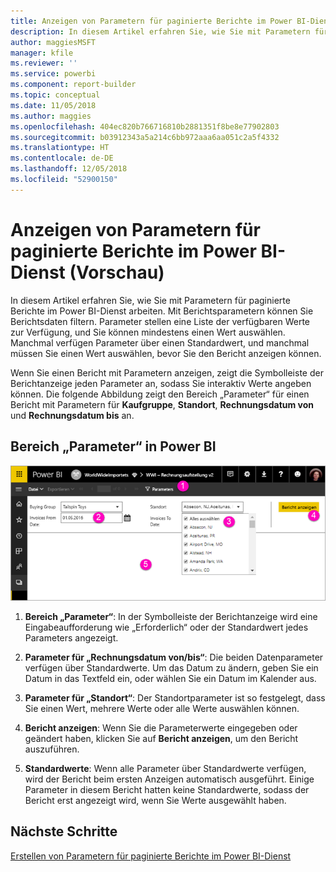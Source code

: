 ```yaml
---
title: Anzeigen von Parametern für paginierte Berichte im Power BI-Dienst (Vorschau)
description: In diesem Artikel erfahren Sie, wie Sie mit Parametern für paginierte Berichte im Power BI-Dienst arbeiten.
author: maggiesMSFT
manager: kfile
ms.reviewer: ''
ms.service: powerbi
ms.component: report-builder
ms.topic: conceptual
ms.date: 11/05/2018
ms.author: maggies
ms.openlocfilehash: 404ec820b766716810b2881351f8be8e77902803
ms.sourcegitcommit: b03912343a5a214c6bb972aaa6aa051c2a5f4332
ms.translationtype: HT
ms.contentlocale: de-DE
ms.lasthandoff: 12/05/2018
ms.locfileid: "52900150"
---
```

# <a name="view-parameters-for-paginated-reports-in-the-power-bi-service-preview"></a>Anzeigen von Parametern für paginierte Berichte im Power BI-Dienst (Vorschau)

In diesem Artikel erfahren Sie, wie Sie mit Parametern für paginierte Berichte im Power BI-Dienst arbeiten.  Mit Berichtsparametern können Sie Berichtsdaten filtern. Parameter stellen eine Liste der verfügbaren Werte zur Verfügung, und Sie können mindestens einen Wert auswählen. Manchmal verfügen Parameter über einen Standardwert, und manchmal müssen Sie einen Wert auswählen, bevor Sie den Bericht anzeigen können.  

Wenn Sie einen Bericht mit Parametern anzeigen, zeigt die Symbolleiste der Berichtanzeige jeden Parameter an, sodass Sie interaktiv Werte angeben können. Die folgende Abbildung zeigt den Bereich „Parameter“ für einen Bericht mit Parametern für **Kaufgruppe**, **Standort**, **Rechnungsdatum von** und **Rechnungsdatum bis** an.  

## <a name="parameters-pane-in-the-power-bi-service"></a>Bereich „Parameter“ in Power BI

![Anzeigen von paginierten Berichten mit Parametern](media/paginated-reports-view-parameters/power-bi-paginated-view-parameters.png)
  
1.  **Bereich „Parameter“**: In der Symbolleiste der Berichtanzeige wird eine Eingabeaufforderung wie „Erforderlich“ oder der Standardwert jedes Parameters angezeigt.    
  
2.  **Parameter für „Rechnungsdatum von/bis“**: Die beiden Datenparameter verfügen über Standardwerte. Um das Datum zu ändern, geben Sie ein Datum in das Textfeld ein, oder wählen Sie ein Datum im Kalender aus.  
  
3.  **Parameter für „Standort“**: Der Standortparameter ist so festgelegt, dass Sie einen Wert, mehrere Werte oder alle Werte auswählen können. 
  
4.  **Bericht anzeigen**: Wenn Sie die Parameterwerte eingegeben oder geändert haben, klicken Sie auf **Bericht anzeigen**, um den Bericht auszuführen. 

5. **Standardwerte**: Wenn alle Parameter über Standardwerte verfügen, wird der Bericht beim ersten Anzeigen automatisch ausgeführt. Einige Parameter in diesem Bericht hatten keine Standardwerte, sodass der Bericht erst angezeigt wird, wenn Sie Werte ausgewählt haben.  

## <a name="next-steps"></a>Nächste Schritte

[Erstellen von Parametern für paginierte Berichte im Power BI-Dienst](paginated-reports-parameters.md)
